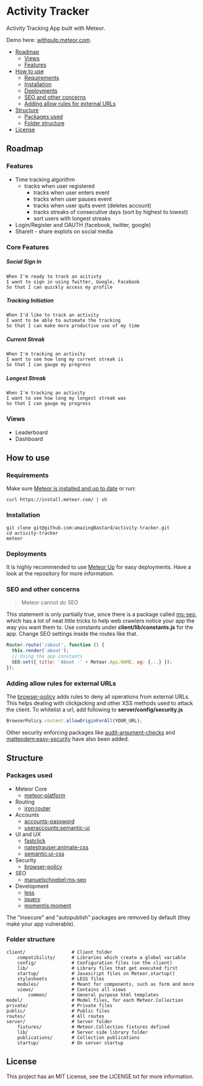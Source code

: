 # Activity Tracker

Activity Tracking App built with Meteor.

Demo here: [withpulp.meteor.com](http://withpulp.meteor.com).

<!-- toc -->

* [Roadmap](#roadmap)
  * [Views](#views)
  * [Features](#features)
* [How to use](#how-to-use)
  * [Requirements](#requirements)
  * [Installation](#installation)
  * [Deployments](#deployments)
  * [SEO and other concerns](#seo-and-other-concerns)
  * [Adding allow rules for external URLs](#adding-allow-rules-for-external-urls)
* [Structure](#structure)
  * [Packages used](#packages-used)
  * [Folder structure](#folder-structure)
* [License](#license)

<!-- toc stop -->

## Roadmap

### Features

* Time tracking algorithm
  * tracks when user registered
	* tracks when user enters event
	* tracks when user pauses event
	* tracks when user quits event (deletes account)
	* tracks streaks of consecutive days (sort by highest to lowest)
	* sort users with longest streaks
* Login/Register and OAUTH (facebook, twitter, google)
* ShareIt - share explots on social media

### Core Features

##### Social Sign In
```
When I'm ready to track an acitivty
I want to sign in using Twitter, Google, Facebook  
So that I can quickly access my profile
```

##### Tracking Initiation
```
When I'd like to track an activity
I want to be able to automate the tracking
So that I can make more productive use of my time
```

##### Current Streak
```
When I'm tracking an activity
I want to see how long my current streak is
So that I can gauge my progress
```

##### Longest Streak
```
When I'm tracking an activity
I want to see how long my longest streak was
So that I can gauge my progress
```
### Views

* Leaderboard
* Dashboard

## How to use

### Requirements

Make sure [Meteor is installed and up to date](https://www.meteor.com/install) or run:

```
curl https://install.meteor.com/ | sh
```

### Installation

```
git clone git@github.com:amazingBastard/activity-tracker.git
cd activity-tracker
meteor
```

### Deployments

It is highly recommended to use [Meteor Up](https://github.com/arunoda/meteor-up) for easy deployments.
Have a look at the repository for more information.

### SEO and other concerns

> Meteor cannot do SEO

This statement is only partially true, since there is a package called [ms-seo](https://github.com/DerMambo/ms-seo), which
has a lot of neat little tricks to help web crawlers notice your app the way you want them to. Use constants under
__client/lib/constants.js__ for the app. Change SEO settings inside the routes like that.

```javascript
Router.route('/about', function () {
  this.render('about');
  // Using the app constants
  SEO.set({ title: 'About -' + Meteor.App.NAME, og: {...} });
});
```

### Adding allow rules for external URLs

The [browser-policy](https://atmospherejs.com/meteor/browser-policy) adds rules to deny all operations from external URLs.
This helps dealing with clickjacking and other XSS methods used to attack the client. To whitelist a url, add following to
__server/config/security.js__

```javascript
BrowserPolicy.content.allowOriginForAll(YOUR_URL);
```

Other security enforcing packages like [audit-argument-checks](https://docs.meteor.com/#/full/auditargumentchecks) and
[matteodem:easy-security](https://github.com/matteodem/meteor-easy-security) have also been added.

## Structure

### Packages used

* Meteor Core
  * [meteor-platform](https://github.com/meteor/meteor/tree/devel/packages/meteor-platform)
* Routing
  * [iron:router](https://github.com/EventedMind/iron-router)
* Accounts
  * [accounts-password](https://github.com/meteor/meteor/tree/devel/packages/accounts-password)
  * [useraccounts:semantic-ui](https://github.com/meteor-useraccounts/semantic-ui)
* UI and UX
  * [fastclick](https://github.com/meteor/meteor/tree/devel/packages/fastclick)
  * [natestrauser:animate-css](https://github.com/nate-strauser/meteor-animate-css/)
  * [semantic:ui-css](https://github.com/Semantic-Org/Semantic-UI-CSS/)
* Security
  * [browser-policy](https://github.com/meteor/meteor/tree/devel/packages/browser-policy)
* SEO
  * [manuelschoebel:ms-seo](https://github.com/DerMambo/ms-seo)
* Development
  * [less](https://github.com/meteor/meteor/tree/devel/packages/less)
  * [jquery](https://github.com/meteor/meteor/tree/devel/packages/jquery)
  * [momentjs:moment](https://github.com/moment/moment/)

The "insecure" and "autopublish" packages are removed by default (they make your app vulnerable).

### Folder structure

```
client/ 				# Client folder
    compatibility/      # Libraries which create a global variable
    config/             # Configuration files (on the client)
	lib/                # Library files that get executed first
    startup/            # Javascript files on Meteor.startup()
    stylesheets         # LESS files
    modules/            # Meant for components, such as form and more
	views/			    # Contains all views
	    common/         # General purpose html templates
model/  				# Model files, for each Meteor.Collection
private/                # Private files
public/                 # Public files
routes/                 # All routes
server/					# Server folder
    fixtures/           # Meteor.Collection fixtures defined
    lib/                # Server side library folder
    publications/       # Collection publications
    startup/            # On server startup
```

## License
This project has an MIT License, see the LICENSE.txt for more information.
